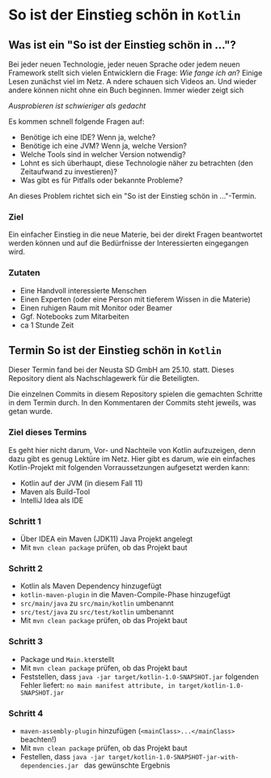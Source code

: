 # So ist der Einstieg schön in `Kotlin`

## Was ist ein "So ist der Einstieg schön in ..."?

Bei jeder neuen Technologie, jeder neuen Sprache oder jedem neuen Framework stellt sich 
vielen Entwicklern die Frage: _Wie fange ich an_? 
Einige Lesen zunächst viel im Netz. A ndere schauen sich Videos an. Und wieder andere können 
nicht ohne ein Buch beginnen. Immer wieder zeigt sich

*Ausprobieren ist schwieriger als gedacht*

Es kommen schnell folgende Fragen auf:
* Benötige ich eine IDE? Wenn ja, welche?
* Benötige ich eine JVM? Wenn ja, welche Version?
* Welche Tools sind in welcher Version notwendig?
* Lohnt es sich überhaupt, diese Technologie näher zu betrachten (den Zeitaufwand zu investieren)?
* Was gibt es für Pitfalls oder bekannte Probleme?

An dieses Problem richtet sich ein "So ist der Einstieg schön in ..."-Termin. 

### Ziel
Ein einfacher Einstieg in die neue Materie, bei der direkt Fragen beantwortet werden können
und auf die Bedürfnisse der Interessierten eingegangen wird. 

### Zutaten
* Eine Handvoll interessierte Menschen
* Einen Experten (oder eine Person mit tieferem Wissen in die Materie)
* Einen ruhigen Raum mit Monitor oder Beamer
* Ggf. Notebooks zum Mitarbeiten
* ca 1 Stunde Zeit

## Termin So ist der Einstieg schön in `Kotlin`

Dieser Termin fand bei der Neusta SD GmbH am 25.10. statt. Dieses Repository dient als 
Nachschlagewerk für die Beteiligten.

Die einzelnen Commits in diesem Repository spielen die gemachten Schritte in dem Termin durch. 
In den Kommentaren der Commits steht jeweils, was getan wurde.

### Ziel dieses Termins

Es geht hier nicht darum, Vor- und Nachteile von Kotlin aufzuzeigen, denn dazu gibt es 
genug Lektüre im Netz. Hier gibt es darum, wie ein einfaches Kotlin-Projekt mit folgenden 
Vorraussetzungen aufgesetzt werden kann:

* Kotlin auf der JVM (in diesem Fall 11)
* Maven als Build-Tool
* IntelliJ Idea als IDE

### Schritt 1

* Über IDEA ein Maven (JDK11) Java Projekt angelegt
* Mit `mvn clean package` prüfen, ob das Projekt baut

### Schritt 2

* Kotlin als Maven Dependency hinzugefügt
* `kotlin-maven-plugin` in die Maven-Compile-Phase hinzugefügt
* `src/main/java` zu `src/main/kotlin` umbenannt
* `src/test/java` zu `src/test/kotlin` umbenannt
* Mit `mvn clean package` prüfen, ob das Projekt baut

### Schritt 3

* Package und `Main.kt`erstellt
* Mit `mvn clean package` prüfen, ob das Projekt baut
* Feststellen, dass `java -jar target/kotlin-1.0-SNAPSHOT.jar` folgenden Fehler liefert: `no main manifest attribute, in target/kotlin-1.0-SNAPSHOT.jar`

### Schritt 4

* `maven-assembly-plugin` hinzufügen (`<mainClass>...</mainClass>` beachten!)
* Mit `mvn clean package` prüfen, ob das Projekt baut
* Festellen, dass `java -jar target/kotlin-1.0-SNAPSHOT-jar-with-dependencies.jar ` das gewünschte Ergebnis